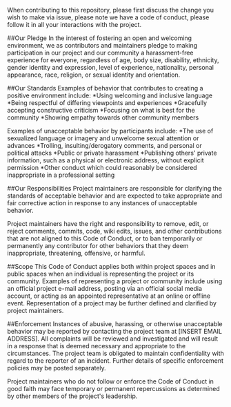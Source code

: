 When contributing to this repository, please first discuss the change you wish to make via issue, please note we have a code of conduct, please follow it in all your interactions with the project.

##Our Pledge
In the interest of fostering an open and welcoming environment, we as contributors and maintainers pledge to making participation in our project and our community a harassment-free experience for everyone, regardless of age, body size, disability, ethnicity, gender identity and expression, level of experience, nationality, personal appearance, race, religion, or sexual identity and orientation.

##Our Standards
Examples of behavior that contributes to creating a positive environment include:
*Using welcoming and inclusive language
*Being respectful of differing viewpoints and experiences
*Gracefully accepting constructive criticism
*Focusing on what is best for the community
*Showing empathy towards other community members

Examples of unacceptable behavior by participants include:
*The use of sexualized language or imagery and unwelcome sexual attention or advances
*Trolling, insulting/derogatory comments, and personal or political attacks
*Public or private harassment
*Publishing others' private information, such as a physical or electronic address, without explicit permission
*Other conduct which could reasonably be considered inappropriate in a professional setting

##Our Responsibilities
Project maintainers are responsible for clarifying the standards of acceptable behavior and are expected to take appropriate and fair corrective action in response to any instances of unacceptable behavior.

Project maintainers have the right and responsibility to remove, edit, or reject comments, commits, code, wiki edits, issues, and other contributions that are not aligned to this Code of Conduct, or to ban temporarily or permanently any contributor for other behaviors that they deem inappropriate, threatening, offensive, or harmful.

##Scope
This Code of Conduct applies both within project spaces and in public spaces when an individual is representing the project or its community. Examples of representing a project or community include using an official project e-mail address, posting via an official social media account, or acting as an appointed representative at an online or offline event. Representation of a project may be further defined and clarified by project maintainers.

##Enforcement
Instances of abusive, harassing, or otherwise unacceptable behavior may be reported by contacting the project team at [INSERT EMAIL ADDRESS]. All complaints will be reviewed and investigated and will result in a response that is deemed necessary and appropriate to the circumstances. The project team is obligated to maintain confidentiality with regard to the reporter of an incident. Further details of specific enforcement policies may be posted separately.

Project maintainers who do not follow or enforce the Code of Conduct in good faith may face temporary or permanent repercussions as determined by other members of the project's leadership.
